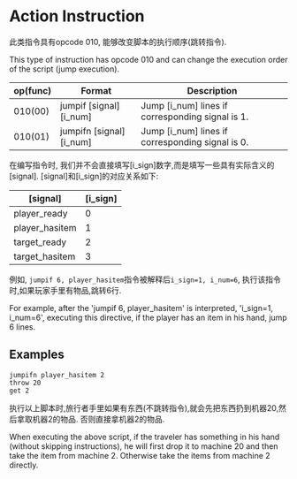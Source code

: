 # Action Instruction

 此类指令具有opcode 010, 能够改变脚本的执行顺序(跳转指令).

This type of instruction has opcode 010 and can change the execution order of the script (jump execution).

| op(func) | Format | Description|
|------|-------|----------|
| 010(00) | jumpif [signal] [i_num] | Jump [i_num] lines if corresponding signal is 1.|
| 010(01) | jumpifn [signal] [i_num] | Jump [i_num] lines if corresponding signal is 0.|

在编写指令时, 我们并不会直接填写[i_sign]数字,而是填写一些具有实际含义的[signal]. [signal]和[i_sign]的对应关系如下:

|[signal]|[i_sign]|
|------|-----|
|player_ready|0|
|player_hasitem|1|
|target_ready|2|
|target_hasitem|3|

例如, `jumpif 6, player_hasitem`指令被解释后`i_sign=1, i_num=6`, 执行该指令时,如果玩家手里有物品,跳转6行.

For example, after the 'jumpif 6, player_hasitem' is interpreted, 'i_sign=1, i_num=6', executing this directive, if the player has an item in his hand, jump 6 lines.

## Examples

```
jumpifn player_hasitem 2
throw 20
get 2

```

执行以上脚本时,旅行者手里如果有东西(不跳转指令),就会先把东西扔到机器20,然后拿取机器2的物品. 否则直接拿机器2的物品.

When executing the above script, if the traveler has something in his hand (without skipping instructions), he will first drop it to machine 20 and then take the item from machine 2. Otherwise take the items from machine 2 directly.


